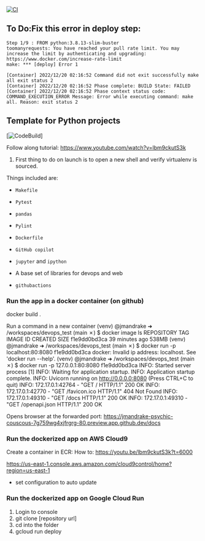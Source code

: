 [![CI](https://github.com/nogibjj/python-template/actions/workflows/cicd.yml/badge.svg)](https://github.com/nogibjj/python-template/actions/workflows/cicd.yml)

## To Do:Fix this error in deploy step:
```
Step 1/9 : FROM python:3.8.13-slim-buster
toomanyrequests: You have reached your pull rate limit. You may increase the limit by authenticating and upgrading: https://www.docker.com/increase-rate-limit
make: *** [deploy] Error 1

[Container] 2022/12/20 02:16:52 Command did not exit successfully make all exit status 2
[Container] 2022/12/20 02:16:52 Phase complete: BUILD State: FAILED
[Container] 2022/12/20 02:16:52 Phase context status code: COMMAND_EXECUTION_ERROR Message: Error while executing command: make all. Reason: exit status 2
```


## Template for Python projects 

[![CodeBuild](https://codebuild.us-east-1.amazonaws.com/badges?uuid=eyJlbmNyeXB0ZWREYXRhIjoibERZN3ZESUE1d0dmSUIyS0RJNkZlOEJJRnBZdUtsRXlWVUdCNnlDSUFFcjFZY2xqcGV0Y1hsbUFHaGh0VkcrZlZZYTFjeVZNODNGUU1ndTcrQUx2R2dVPSIsIml2UGFyYW1ldGVyU3BlYyI6IjNZMC8yMlBNL1poeHc2d20iLCJtYXRlcmlhbFNldFNlcmlhbCI6MX0%3D&branch=main)]

Follow along tutorial:
https://www.youtube.com/watch?v=lbm9ckutS3k


1. First thing to do on launch is to open a new shell and verify virtualenv is sourced.

Things included are:

* `Makefile`

* `Pytest`

* `pandas`

* `Pylint`

* `Dockerfile`

* `GitHub copilot`

* `jupyter` and `ipython` 

* A base set of libraries for devops and web

* `githubactions` 


### Run the app in a docker container (on github)

docker build .

Run a command in a new container
(venv) @jmandrake ➜ /workspaces/devops_test (main ✗) $ docker image ls
REPOSITORY   TAG       IMAGE ID       CREATED          SIZE
<none>       <none>    f1e9dd0bd3ca   39 minutes ago   538MB
(venv) @jmandrake ➜ /workspaces/devops_test (main ✗) $ docker run -p localhost:80:8080 f1e9dd0bd3ca
docker: Invalid ip address: localhost.
See 'docker run --help'.
(venv) @jmandrake ➜ /workspaces/devops_test (main ✗) $ docker run -p 127.0.0.1:80:8080 f1e9dd0bd3ca
INFO:     Started server process [1]
INFO:     Waiting for application startup.
INFO:     Application startup complete.
INFO:     Uvicorn running on http://0.0.0.0:8080 (Press CTRL+C to quit)
INFO:     172.17.0.1:42764 - "GET / HTTP/1.1" 200 OK
INFO:     172.17.0.1:42770 - "GET /favicon.ico HTTP/1.1" 404 Not Found
INFO:     172.17.0.1:49310 - "GET /docs HTTP/1.1" 200 OK
INFO:     172.17.0.1:49310 - "GET /openapi.json HTTP/1.1" 200 OK

Opens browser at the forwarded port:
https://jmandrake-psychic-couscous-7g759wg4xjfrgrg-80.preview.app.github.dev/docs


### Run the dockerized app on AWS Cloud9

Create a container in ECR: 
How to: https://youtu.be/lbm9ckutS3k?t=6000

https://us-east-1.console.aws.amazon.com/cloud9control/home?region=us-east-1

- set configuration to auto update
  
 ### Run the dockerized app on Google Cloud Run
 1. Login to console
 2. git clone [repository url]
 3. cd into the folder
 4. gcloud run deploy
  

